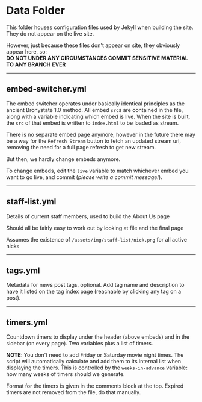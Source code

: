 # Data Folder

This folder houses configuration files used by Jekyll when building the site.
They do not appear on the live site.

However, just because these files don't appear on site, they obviously appear
here, so:  
**DO NOT UNDER ANY CIRCUMSTANCES COMMIT SENSITIVE MATERIAL TO ANY BRANCH EVER**

* * * * *

## embed-switcher.yml

The embed switcher operates under basically identical principles as the ancient
Bronystate 1.0 method. All embed `src`s are contained in the file, along with a
variable indicating which embed is live. When the site is built, the `src` of
that embed is written to `index.html` to be loaded as stream.

There is no separate embed page anymore, however in the future there may be a
way for the `Refresh Stream` button to fetch an updated stream url, removing the
need for a full page refresh to get new stream.

But then, we hardly change embeds anymore.

To change embeds, edit the `live` variable to match whichever embed you want to
go live, and commit (*please write a commit message!*).

* * * * *

## staff-list.yml

Details of current staff members, used to build the About Us page

Should all be fairly easy to work out by looking at file and the final page

Assumes the existence of `/assets/img/staff-list/nick.png` for all active nicks

* * * * *

## tags.yml

Metadata for news post tags, optional. Add tag name and description to have it
listed on the tag index page (reachable by clicking any tag on a post).

* * * * *

## timers.yml

Countdown timers to display under the header (above embeds) and in the sidebar
(on every page). Two variables plus a list of timers.

**NOTE**: You don't need to add Friday or Saturday movie night times. The script
will automatically calculate and add them to its internal list when displaying
the timers. This is controlled by the `weeks-in-advance` variable: how many
weeks of timers should we generate.

Format for the timers is given in the comments block at the top. Expired timers
are not removed from the file, do that manually.
